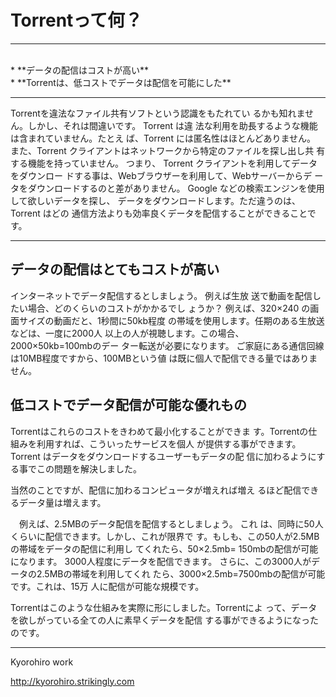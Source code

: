 # Torrentって何？
<hr>
<br>
* **データの配信はコストが高い**
<br>
* **Torrentは、低コストでデータは配信を可能にした**

<br>
<hr>

Torrentを違法なファイル共有ソフトという認識をもたれてい
るかも知れません。しかし、それは間違いです。 Torrent は違
法な利用を助長するような機能は含まれていません。たとえ
ば、Torrent には匿名性はほとんどありません。 また、Torrent
クライアントはネットワークから特定のファイルを探し出し共
有する機能を持っていません。
つまり、 Torrent クライアントを利用してデータをダウンロー
ドする事は、Webブラウザーを利用して、Webサーバーからデ
ータをダウンロードするのと差がありません。
Google などの検索エンジンを使用して欲しいデータを探し、
データをダウンロードします。ただ違うのは、 Torrent はどの
通信方法よりも効率良くデータを配信することができることで
す。


<hr style="page-break-before: always;">

## データの配信はとてもコストが高い

インターネットでデータ配信するとしましょう。 例えば生放
送で動画を配信したい場合、どのくらいのコストがかかるでし
ょうか？
例えば、320×240 の画面サイズの動画だと、1秒間に50kb程度
の帯域を使用します。任期のある生放送などは、一度に2000人
以上の人が視聴します。この場合、2000×50kb=100mbのデー
ター転送が必要になります。
ご家庭にある通信回線は10MB程度ですから、100MBという値
は既に個人で配信できる量ではありません。

## 低コストでデータ配信が可能な優れもの

Torrentはこれらのコストをきわめて最小化することができま
す。Torrentの仕組みを利用すれば、こういったサービスを個人
が提供する事ができます。
Torrent はデータをダウンロードするユーザーもデータの配
信に加わるようにする事でこの問題を解決しました。

当然のことですが、配信に加わるコンピュータが増えれば増え
るほど配信できるデータ量は増えます。


　例えば、2.5MBのデータ配信を配信するとしましょう。 これ
は、同時に50人くらいに配信できます。しかし、これが限界で
す。もしも、この50人が2.5MBの帯域をデータの配信に利用し
てくれたら、50×2.5mb= 150mbの配信が可能になります。
3000人程度にデータを配信できます。
さらに、この3000人がデータの2.5MBの帯域を利用してくれ
たら、3000×2.5mb=7500mbの配信が可能です。これは、15万
人に配信が可能な規模です。


Torrentはこのような仕組みを実際に形にしました。Torrentによ
って、データを欲しがっている全ての人に素早くデータを配信
する事ができるようになったのです。


-------
Kyorohiro work

http://kyorohiro.strikingly.com

